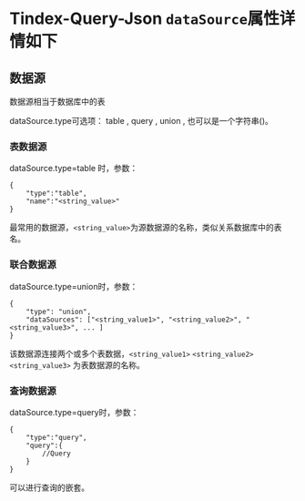 # Tindex-Query-Json `dataSource`属性详情如下

## 数据源

数据源相当于数据库中的表     

dataSource.type可选项： table , query , union , 也可以是一个字符串()。

###  表数据源
dataSource.type=table 时，参数：    
```
{
    "type":"table",  
    "name":"<string_value>"
}
```
最常用的数据源，`<string_value>`为源数据源的名称，类似关系数据库中的表名。

### 联合数据源
dataSource.type=union时，参数：
```
{
    "type": "union",
    "dataSources": ["<string_value1>", "<string_value2>", "<string_value3>", ... ]
}
```
该数据源连接两个或多个表数据，`<string_value1>` `<string_value2>` `<string_value3>` 为表数据源的名称。

### 查询数据源
dataSource.type=query时，参数：
```
{
    "type":"query",
    "query":{
		//Query
    }   
}
```
可以进行查询的嵌套。
